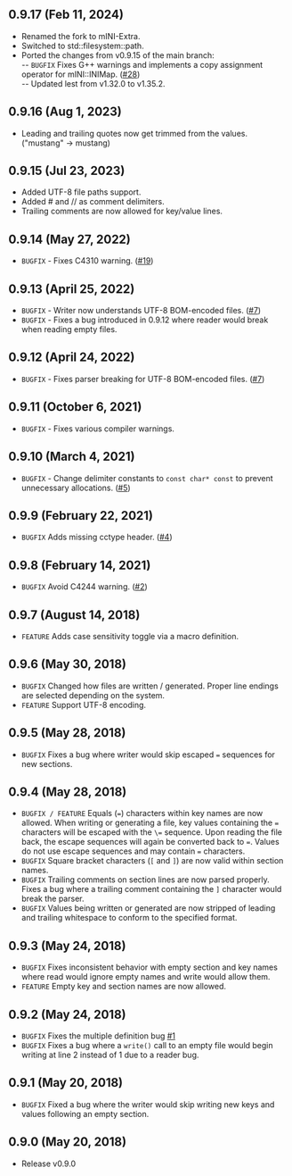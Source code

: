 ## 0.9.17 (Feb 11, 2024)
- Renamed the fork to mINI-Extra.
- Switched to std::filesystem::path.
- Ported the changes from v0.9.15 of the main branch:  
-- `BUGFIX` Fixes G++ warnings and implements a copy assignment operator for mINI::INIMap. ([#28](https://github.com/metayeti/mINI/pull/28))  
-- Updated lest from v1.32.0 to v1.35.2.  

## 0.9.16 (Aug 1, 2023)
- Leading and trailing quotes now get trimmed from the values. ("mustang" -> mustang)

## 0.9.15 (Jul 23, 2023)
- Added UTF-8 file paths support.
- Added # and // as comment delimiters.
- Trailing comments are now allowed for key/value lines.

## 0.9.14 (May 27, 2022)
- `BUGFIX` - Fixes C4310 warning. ([#19](https://github.com/metayeti/mINI/issues/19))

## 0.9.13 (April 25, 2022)
- `BUGFIX` - Writer now understands UTF-8 BOM-encoded files. ([#7](https://github.com/metayeti/mINI/issues/17))
- `BUGFIX` - Fixes a bug introduced in 0.9.12 where reader would break when reading empty files.

## 0.9.12 (April 24, 2022)
- `BUGFIX` - Fixes parser breaking for UTF-8 BOM-encoded files. ([#7](https://github.com/metayeti/mINI/issues/17))

## 0.9.11 (October 6, 2021)
- `BUGFIX` - Fixes various compiler warnings.

## 0.9.10 (March 4, 2021)
- `BUGFIX` - Change delimiter constants to `const char* const` to prevent unnecessary allocations. ([#5](https://github.com/metayeti/mINI/issues/5))

## 0.9.9 (February 22, 2021)
- `BUGFIX` Adds missing cctype header. ([#4](https://github.com/metayeti/mINI/pull/4))

## 0.9.8 (February 14, 2021)
- `BUGFIX` Avoid C4244 warning. ([#2](https://github.com/metayeti/mINI/pull/2))

## 0.9.7 (August 14, 2018)
- `FEATURE` Adds case sensitivity toggle via a macro definition.

## 0.9.6 (May 30, 2018)
- `BUGFIX` Changed how files are written / generated. Proper line endings are selected depending on the system.
- `FEATURE` Support UTF-8 encoding.

## 0.9.5 (May 28, 2018)
- `BUGFIX` Fixes a bug where writer would skip escaped `=` sequences for new sections.

## 0.9.4 (May 28, 2018)
- `BUGFIX / FEATURE` Equals (`=`) characters within key names are now allowed. When writing or generating a file, key values containing the `=` characters will be escaped with the `\=` sequence. Upon reading the file back, the escape sequences will again be converted back to `=`. Values do not use escape sequences and may contain `=` characters.
- `BUGFIX` Square bracket characters (`[` and `]`) are now valid within section names.
- `BUGFIX` Trailing comments on section lines are now parsed properly. Fixes a bug where a trailing comment containing the `]` character would break the parser.
- `BUGFIX` Values being written or generated are now stripped of leading and trailing whitespace to conform to the specified format.

## 0.9.3 (May 24, 2018)
- `BUGFIX` Fixes inconsistent behavior with empty section and key names where read would ignore empty names and write would allow them.
- `FEATURE` Empty key and section names are now allowed.

## 0.9.2 (May 24, 2018)
- `BUGFIX` Fixes the multiple definition bug [#1](/../../issues/1)
- `BUGFIX` Fixes a bug where a `write()` call to an empty file would begin writing at line 2 instead of 1 due to a reader bug.

## 0.9.1 (May 20, 2018)
- `BUGFIX` Fixed a bug where the writer would skip writing new keys and values following an empty section.

## 0.9.0 (May 20, 2018)
- Release v0.9.0
